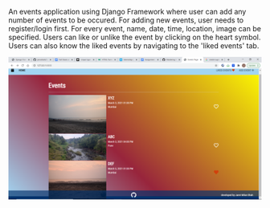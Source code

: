 An events application using Django Framework where user can add any number of events to be occured. For adding new events, user needs to register/login first. For every event, name, date, time, location, image can be specified. Users can like or unlike the event by clicking on the heart symbol. Users can also know the liked events by navigating to the 'liked events' tab.

![Alt Text](Screenshot.png)